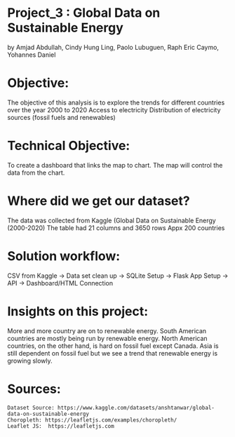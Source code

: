 # Project_3 : Global Data on Sustainable Energy 
by Amjad Abdullah, Cindy Hung Ling, Paolo Lubuguen, Raph Eric Caymo, Yohannes Daniel

# Objective:
The objective of this analysis is to explore the trends for different countries over the year 2000 to 2020
Access to electricity Distribution of electricity sources (fossil fuels and renewables)

# Technical Objective:
To create a dashboard that links the map to chart. The map will control the data from the chart. 

# Where did we get our dataset?
The data was collected from Kaggle (Global Data on Sustainable Energy (2000-2020)
The table had 21 columns and 3650 rows
Appx 200 countries

# Solution workflow:
CSV from Kaggle -> Data set clean up -> SQLite Setup -> Flask App Setup -> API -> Dashboard/HTML Connection

# Insights on this project:
More and more country are on to renewable energy. South American countries are mostly being run by renewable energy. North American countries, on the other hand, is hard on fossil fuel except Canada. Asia is still dependent on fossil fuel but we see a trend that renewable energy is growing slowly.

# Sources:
    Dataset Source: https://www.kaggle.com/datasets/anshtanwar/global-data-on-sustainable-energy
    Choropleth: https://leafletjs.com/examples/choropleth/
    Leaflet JS:  https://leafletjs.com




